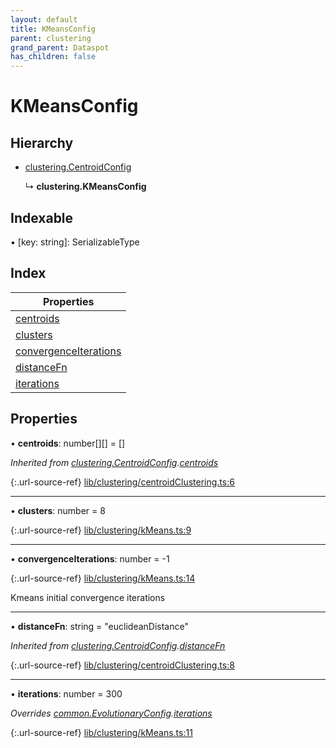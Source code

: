 ```yaml
---
layout: default
title: KMeansConfig
parent: clustering
grand_parent: Dataspot
has_children: false
---
```


# KMeansConfig

## Hierarchy

* [clustering.CentroidConfig](clustering_centroidconfig)

  ↳ **clustering.KMeansConfig**

## Indexable

▪ [key: string]: SerializableType

## Index

| Properties |
|-----------|
| [centroids](#centroids) |
| [clusters](#clusters) |
| [convergenceIterations](#convergenceiterations) |
| [distanceFn](#distancefn) |
| [iterations](#iterations) |

## Properties

•  **centroids**: number[][] = []

*Inherited from [clustering.CentroidConfig](clustering_centroidconfig).[centroids](clustering_centroidconfig#centroids)*

{:.url-source-ref}
[lib/clustering/centroidClustering.ts:6](https://github.com/ascentcore/dataspot/blob/40beee3/lib/clustering/centroidClustering.ts#L6)

___

•  **clusters**: number = 8

{:.url-source-ref}
[lib/clustering/kMeans.ts:9](https://github.com/ascentcore/dataspot/blob/40beee3/lib/clustering/kMeans.ts#L9)

___

•  **convergenceIterations**: number = -1

{:.url-source-ref}
[lib/clustering/kMeans.ts:14](https://github.com/ascentcore/dataspot/blob/40beee3/lib/clustering/kMeans.ts#L14)

Kmeans initial convergence iterations

___

•  **distanceFn**: string = "euclideanDistance"

*Inherited from [clustering.CentroidConfig](clustering_centroidconfig).[distanceFn](clustering_centroidconfig#distancefn)*

{:.url-source-ref}
[lib/clustering/centroidClustering.ts:8](https://github.com/ascentcore/dataspot/blob/40beee3/lib/clustering/centroidClustering.ts#L8)

___

•  **iterations**: number = 300

*Overrides [common.EvolutionaryConfig](common_evolutionaryconfig).[iterations](common_evolutionaryconfig#iterations)*

{:.url-source-ref}
[lib/clustering/kMeans.ts:11](https://github.com/ascentcore/dataspot/blob/40beee3/lib/clustering/kMeans.ts#L11)
